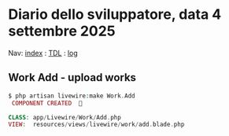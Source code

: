 # Diario dello sviluppatore, data 4 settembre 2025

Nav: [index](../index.md) : [TDL](../TDL.md) : [log](../../storage/logs/laravel.log)

## Work Add - upload works

```php
$ php artisan livewire:make Work.Add
 COMPONENT CREATED  🤙

CLASS: app/Livewire/Work/Add.php
VIEW:  resources/views/livewire/work/add.blade.php
```
